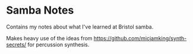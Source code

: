 # Samba Notes

Contains my notes about what I've learned at Bristol samba.

Makes heavy use of the ideas from
https://github.com/micjamking/synth-secrets/ for percussion synthesis.